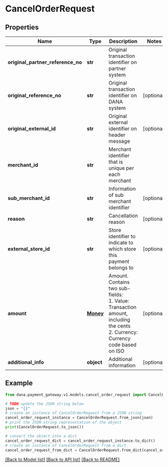 # CancelOrderRequest


## Properties

Name | Type | Description | Notes
------------ | ------------- | ------------- | -------------
**original_partner_reference_no** | **str** | Original transaction identifier on partner system | 
**original_reference_no** | **str** | Original transaction identifier on DANA system | [optional] 
**original_external_id** | **str** | Original external identifier on header message | [optional] 
**merchant_id** | **str** | Merchant identifier that is unique per each merchant | 
**sub_merchant_id** | **str** | Information of sub merchant identifier | [optional] 
**reason** | **str** | Cancellation reason | [optional] 
**external_store_id** | **str** | Store identifier to indicate to which store this payment belongs to | [optional] 
**amount** | [**Money**](Money.md) | Amount. Contains two sub-fields:<br /> 1. Value: Transaction amount, including the cents<br /> 2. Currency: Currency code based on ISO<br />  | [optional] 
**additional_info** | **object** | Additional information | [optional] 

## Example

```python
from dana.payment_gateway.v1.models.cancel_order_request import CancelOrderRequest

# TODO update the JSON string below
json = "{}"
# create an instance of CancelOrderRequest from a JSON string
cancel_order_request_instance = CancelOrderRequest.from_json(json)
# print the JSON string representation of the object
print(CancelOrderRequest.to_json())

# convert the object into a dict
cancel_order_request_dict = cancel_order_request_instance.to_dict()
# create an instance of CancelOrderRequest from a dict
cancel_order_request_from_dict = CancelOrderRequest.from_dict(cancel_order_request_dict)
```
[[Back to Model list]](../README.md#documentation-for-models) [[Back to API list]](../README.md#documentation-for-api-endpoints) [[Back to README]](../README.md)



